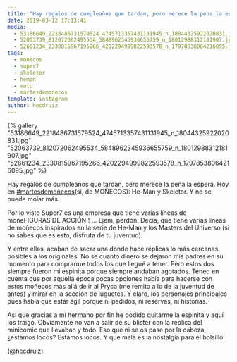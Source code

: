```yaml
---
title: "Hay regalos de cumpleaños que tardan, pero merece la pena la espera. Hoy en #martesdemoñecos(si, de MOÑECOS): He-Man y Skeletor. Y no se puede molar más"
date: 2019-03-12 17:13:41
media: 
  - 53186649_2218486731579524_4745713357431131945_n_18044325922020831.jpg
  - 52063739_812072062495534_5848962345936655759_n_18012988312181907.jpg
  - 52661234_2330815967195266_4202294999822593578_n_17978538064216095.jpg
tags: 
  - monecos
  - super7
  - skeletor
  - heman
  - motu
  - martesdemonecos
template: instagram
author: hecdruiz
---
```


{% gallery "53186649_2218486731579524_4745713357431131945_n_18044325922020831.jpg" "52063739_812072062495534_5848962345936655759_n_18012988312181907.jpg" "52661234_2330815967195266_4202294999822593578_n_17978538064216095.jpg" %}

Hay regalos de cumpleaños que tardan, pero merece la pena la espera. Hoy en [#martesdemoñecos](/etiquetas/martesdemonecos)(si, de MOÑECOS): He-Man y Skeletor. Y no se puede molar más.

Por lo visto Super7 es una empresa que tiene varias líneas de moñeFIGURAS DE ACCIÓN!! ... Ejem, perdón. Decía, que tiene varias líneas de moñecos inspirados en la serie de He-Man y los Masters del Universo (si no sabes que es esto, disfruta de tu juventud).

Y entre ellas, acaban de sacar una donde hace réplicas lo más cercanas posibles a los originales. No se cuanto dinero se dejaron mis padres en su momento para comprarme todos los que llegué a tener. Pero estos dos siempre fueron mi espinita porque siempre andaban agotados. Tened en cuenta que por aquella época pocas opciones había para hacerse con estos moñecos más allá de ir al Pryca (me remito a lo de la juventud de antes) y mirar en la sección de juguetes. Y claro, los personajes principales pues había que estar ágil porque ni pedidos, ni reservas, ni historias.

Así que gracias a mi hermano por fin he podido quitarme la espinita y aquí los traigo. Obviamente no van a salir de su blister con la réplica del minicomic que llevaban y todo. Eso que ni se os pase por la cabeza, ¿estamos locos? Estamos locos. Y que mala es la nostalgia para el bolsillo.

([@hecdruiz](https://instagram.com/hecdruiz))
